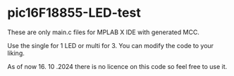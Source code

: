 # pic16F18855-LED-test

These are only main.c files for MPLAB X IDE with generated MCC.

Use the single for 1 LED or multi for 3. You can modify the code to your liking.

As of now 16. 10 .2024 there is no licence on this code so feel free to use it.
